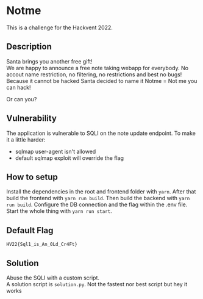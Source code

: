 # Notme

This is a challenge for the Hackvent 2022.

## Description

Santa brings you another free gift!  
We are happy to announce a free note taking webapp for everybody. No accout name restriction, no filtering, no restrictions and best no bugs!  
Because it cannot be hacked Santa decided to name it Notme = Not me you can hack!

Or can you?


## Vulnerability

The application is vulnerable to SQLI on the note update endpoint. To make it a little harder:  
- sqlmap user-agent isn't allowed
- default sqlmap exploit will override the flag

## How to setup

Install the dependencies in the root and frontend folder with `yarn`.
After that build the frontend with `yarn run build`. Then build the backend with `yarn run build`.
Configure the DB connection and the flag within the .env file.
Start the whole thing with `yarn run start`.

## Default Flag

`HV22{Sql1_is_An_0Ld_Cr4Ft}`

## Solution

Abuse the SQLI with a custom script.  
A solution script is `solution.py`. Not the fastest nor best script but hey it works
